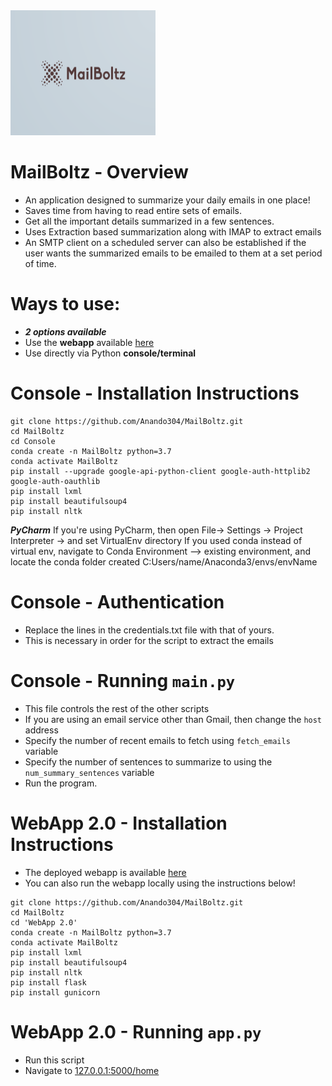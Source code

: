 <img src="./WebApp 2.0/static/imgs/logo.png" width="232" height="200">

# MailBoltz - Overview
- An application designed to summarize your daily emails in one place!
- Saves time from having to read entire sets of emails.
- Get all the important details summarized in a few sentences.
- Uses Extraction based summarization along with IMAP to extract emails
- An SMTP client on a scheduled server can also be established if the user wants the summarized
 emails to be emailed to them at a set period of time.

# Ways to use:
- ***2 options available***
- Use the **webapp** available <a href="https://mailboltz.herokuapp.com/home"> here </a>
- Use directly via Python **console/terminal**

# Console - Installation Instructions
```installation:
git clone https://github.com/Anando304/MailBoltz.git
cd MailBoltz
cd Console
conda create -n MailBoltz python=3.7
conda activate MailBoltz
pip install --upgrade google-api-python-client google-auth-httplib2 google-auth-oauthlib
pip install lxml
pip install beautifulsoup4
pip install nltk
```

***PyCharm***
If you're using PyCharm, then open File-> Settings -> Project Interpreter -> and set VirtualEnv directory
If you used conda instead of virtual env, navigate to Conda Environment --> existing environment, and locate
the conda folder created C:Users/name/Anaconda3/envs/envName

# Console - Authentication
- Replace the lines in the credentials.txt file with that of yours.
- This is necessary in order for the script to extract the emails

# Console - Running `main.py`
- This file controls the rest of the other scripts
- If you are using an email service other than Gmail, then change the `host` address
- Specify the number of recent emails to fetch using `fetch_emails` variable
- Specify the number of sentences to summarize to using the `num_summary_sentences` variable
- Run the program.

# WebApp 2.0 - Installation Instructions
- The deployed webapp is available <a href="https://mailboltz.herokuapp.com/home"> here </a>
- You can also run the webapp locally using the instructions below!
```installation:
git clone https://github.com/Anando304/MailBoltz.git
cd MailBoltz
cd 'WebApp 2.0'
conda create -n MailBoltz python=3.7
conda activate MailBoltz
pip install lxml
pip install beautifulsoup4
pip install nltk
pip install flask
pip install gunicorn
```

# WebApp 2.0 - Running `app.py`
- Run this script
- Navigate to <a href="127.0.0.1:5000/home">127.0.0.1:5000/home</a>

